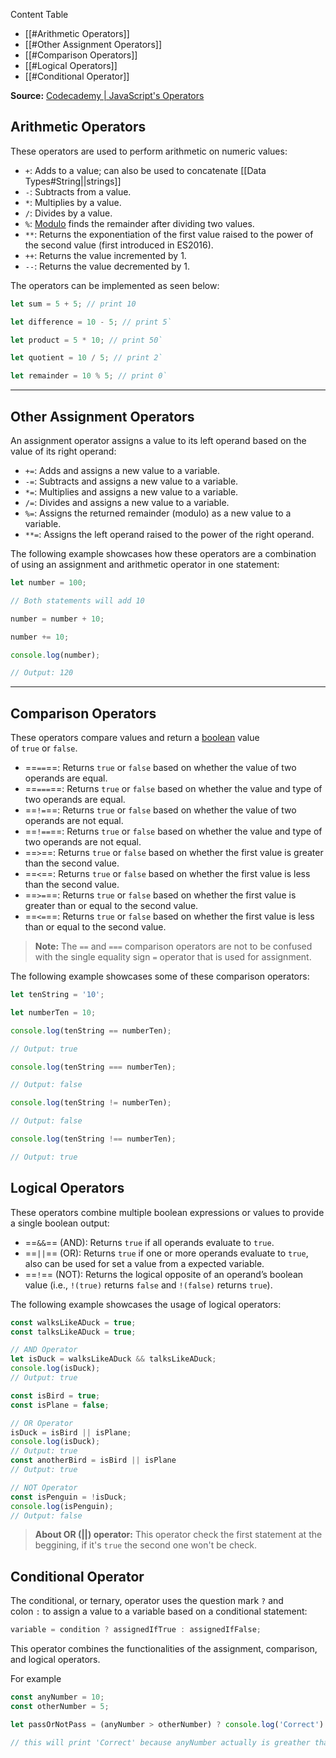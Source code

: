 
Content Table
- [[#Arithmetic Operators]]
- [[#Other Assignment Operators]]
- [[#Comparison Operators]]
- [[#Logical Operators]]
- [[#Conditional Operator]]

**Source:**
[Codecademy | JavaScript's Operators](https://www.codecademy.com/resources/docs/javascript/operators)

## Arithmetic Operators

These operators are used to perform arithmetic on numeric values:

- `+`: Adds to a value; can also be used to concatenate [[Data Types#String||strings]]
- `-`: Subtracts from a value.
- `*`: Multiplies by a value.
- `/`: Divides by a value.
- `%`: [Modulo](https://www.codecademy.com/resources/docs/general/modulo) finds the remainder after dividing two values.
- `**`: Returns the exponentiation of the first value raised to the power of the second value (first introduced in ES2016).
- `++`: Returns the value incremented by 1.
- `--`: Returns the value decremented by 1.

The operators can be implemented as seen below:

```javascript
let sum = 5 + 5; // print 10

let difference = 10 - 5; // print 5`

let product = 5 * 10; // print 50`

let quotient = 10 / 5; // print 2`

let remainder = 10 % 5; // print 0`
```
---
## Other Assignment Operators

An assignment operator assigns a value to its left operand based on the value of its right operand:

- `+=`: Adds and assigns a new value to a variable.
- `-=`: Subtracts and assigns a new value to a variable.
- `*=`: Multiplies and assigns a new value to a variable.
- `/=`: Divides and assigns a new value to a variable.
- `%=`: Assigns the returned remainder (modulo) as a new value to a variable.
- `**=`: Assigns the left operand raised to the power of the right operand.

The following example showcases how these operators are a combination of using an assignment and arithmetic operator in one statement:

```javascript
let number = 100;

// Both statements will add 10

number = number + 10;

number += 10;

console.log(number);

// Output: 120
```
---
## Comparison Operators

These operators compare values and return a [boolean](https://www.codecademy.com/resources/docs/general/data-types/boolean) value of `true` or `false`.

- ==`==`==: Returns `true` or `false` based on whether the value of two operands are equal.
- ==`===`==: Returns `true` or `false` based on whether the value and type of two operands are equal.
- ==`!=`==: Returns `true` or `false` based on whether the value of two operands are not equal.
- ==`!==`==: Returns `true` or `false` based on whether the value and type of two operands are not equal.
- ==`>`==: Returns `true` or `false` based on whether the first value is greater than the second value.
- ==`<`==: Returns `true` or `false` based on whether the first value is less than the second value.
- ==`>=`==: Returns `true` or `false` based on whether the first value is greater than or equal to the second value.
- ==`<=`==: Returns `true` or `false` based on whether the first value is less than or equal to the second value.

> **Note:** The `==` and `===` comparison operators are not to be confused with the single equality sign `=` operator that is used for assignment.

The following example showcases some of these comparison operators:

```javascript
let tenString = '10';

let numberTen = 10;

console.log(tenString == numberTen);

// Output: true

console.log(tenString === numberTen);

// Output: false

console.log(tenString != numberTen);

// Output: false

console.log(tenString !== numberTen);

// Output: true
```

## Logical Operators

These operators combine multiple boolean expressions or values to provide a single boolean output:

- ==`&&`== (AND): Returns `true` if all operands evaluate to `true`.
- ==`||`== (OR): Returns `true` if one or more operands evaluate to `true`, also can be used for set a value from a expected variable.
- ==`!`== (NOT): Returns the logical opposite of an operand’s boolean value (i.e., `!(true)` returns `false` and `!(false)` returns `true`).

The following example showcases the usage of logical operators:

```javascript
const walksLikeADuck = true;
const talksLikeADuck = true;

// AND Operator
let isDuck = walksLikeADuck && talksLikeADuck;
console.log(isDuck);
// Output: true

const isBird = true;
const isPlane = false;

// OR Operator
isDuck = isBird || isPlane;
console.log(isDuck);
// Output: true
const anotherBird = isBird || isPlane
// Output: true

// NOT Operator
const isPenguin = !isDuck;
console.log(isPenguin);
// Output: false
```

> **About OR (||) operator:**
> This operator check the first statement at the beggining, if it's `true` the second one won't be check. 

## Conditional Operator

The conditional, or ternary, operator uses the question mark `?` and colon `:` to assign a value to a variable based on a conditional statement:

```javascript
variable = condition ? assignedIfTrue : assignedIfFalse;
```

This operator combines the functionalities of the assignment, comparison, and logical operators.

For example

```javascript
const anyNumber = 10;
const otherNumber = 5;

let passOrNotPass = (anyNumber > otherNumber) ? console.log('Correct') : console.log ('Incorrect')

// this will print 'Correct' because anyNumber actually is greather than otherNumber
```